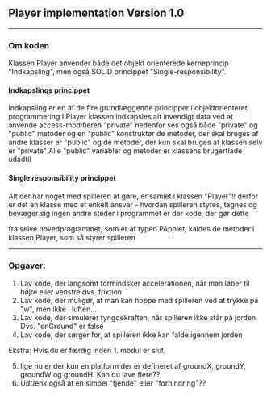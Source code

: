 ## Player implementation Version 1.0

-----------------------------------------------------------------------------------------------

### Om koden

Klassen Player anvender både det objekt orienterede kerneprincip "Indkapsling", men også
SOLID princippet "Single-responsibility".

#### Indkapslings princippet
Indkapsling er en af de fire grundlæggende principper i objektorienteret programmering
I Player klassen indkapsles alt invendigt data ved at anvende access-modifieren "private" 
nedenfor ses også både "private" og "public" metoder og en "public" konstruktør
de metoder, der skal bruges af andre klasser er "public"
og de metoder, der kun skal bruges af klassen selv er "private"
Alle "public" variabler og metoder er klassens brugerflade udadtil

#### Single responsibility princippet 
Alt der har noget med spilleren at gøre, er samlet i klassen "Player"!!
derfor er det en klasse med et enkelt ansvar - hvordan spilleren styres, tegnes og bevæger sig
ingen andre steder i programmet er der kode, der gør dette

fra selve hovedprogrammet, som er af typen PApplet, kaldes de metoder i klassen Player, 
som så styrer spilleren

-----------------------------------------------------------------------------------------------

### Opgaver: 

1. Lav kode, der langsomt formindsker accelerationen, når man løber til højre eller venstre dvs. friktion
2. Lav kode, der muligør, at man kan hoppe med spilleren ved at trykke på "w", men ikke i luften...
3. Lav kode, der simulerer tyngdekraften, når spilleren ikke står på jorden. Dvs. "onGround" er false 
4. Lav kode, der sørger for, at spilleren ikke kan falde igennem jorden

Ekstra: Hvis du er færdig inden 1. modul er slut

5. lige nu er der kun en platform der er defineret af groundX, groundY, groundW og groundH. Kan du lave flere??  
6. Udtænk også at en simpel "fjende" eller "forhindring"??
